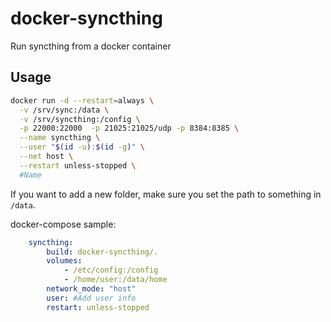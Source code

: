 # docker-syncthing

Run syncthing from a docker container

## Usage

```sh
docker run -d --restart=always \
  -v /srv/sync:/data \
  -v /srv/syncthing:/config \
  -p 22000:22000  -p 21025:21025/udp -p 8384:8385 \
  --name syncthing \
  --user "$(id -u):$(id -g)" \
  --net host \
  --restart unless-stopped \
  #Name
```

If you want to add a new folder, make sure you set the path to something in `/data`.

docker-compose sample:
```yml
    syncthing:
	    build: docker-syncthing/.
	    volumes:
		    - /etc/config:/config
		    - /home/user:/data/home
	    network_mode: "host"
	    user: #Add user info
	    restart: unless-stopped
```
